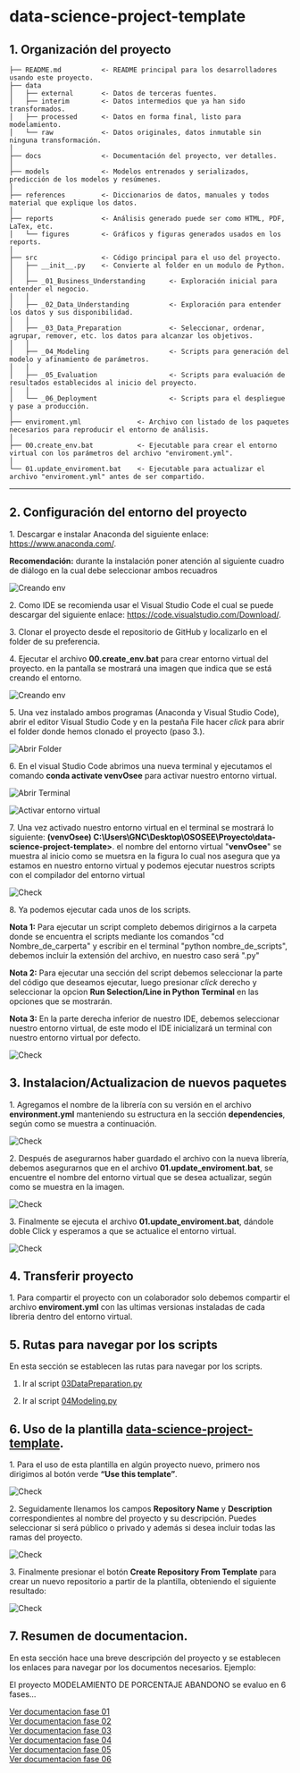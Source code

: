 data-science-project-template
==============================

 <h2>1. Organización del proyecto </h2>

    ├── README.md          <- README principal para los desarrolladores usando este proyecto.
    ├── data
    │   ├── external       <- Datos de terceras fuentes.
    │   ├── interim        <- Datos intermedios que ya han sido transformados.
    │   ├── processed      <- Datos en forma final, listo para modelamiento.
    │   └── raw            <- Datos originales, datos inmutable sin ninguna transformación.
    │
    ├── docs               <- Documentación del proyecto, ver detalles.
    │
    ├── models             <- Modelos entrenados y serializados, predicción de los modelos y resúmenes.
    │
    ├── references         <- Diccionarios de datos, manuales y todos material que explique los datos.
    │
    ├── reports            <- Análisis generado puede ser como HTML, PDF, LaTex, etc.
    │   └── figures        <- Gráficos y figuras generados usados en los reports.
    │
    ├── src                <- Código principal para el uso del proyecto.
    │   ├── __init__.py    <- Convierte al folder en un modulo de Python.
    │   │
    │   ├── _01_Business_Understanding      <- Exploración inicial para entender el negocio.
    │   │
    │   ├── _02_Data_Understanding          <- Exploración para entender los datos y sus disponibilidad.
    │   │
    │   ├── _03_Data_Preparation            <- Seleccionar, ordenar, agrupar, remover, etc. los datos para alcanzar los objetivos.
    │   │
    │   ├── _04_Modeling                    <- Scripts para generación del modelo y afinamiento de parámetros.
    │   │
    │   ├── _05_Evaluation                  <- Scripts para evaluación de resultados establecidos al inicio del proyecto.
    │   │
    │   └── _06_Deployment                  <- Scripts para el despliegue y pase a producción.
    │   
    ├── enviroment.yml              <- Archivo con listado de los paquetes necesarios para reproducir el entorno de análisis.
    │
    ├── 00.create_env.bat           <- Ejecutable para crear el entorno virtual con los parámetros del archivo "enviroment.yml".
    │
    └── 01.update_enviroment.bat    <- Ejecutable para actualizar el archivo "enviroment.yml" antes de ser compartido.

--------
<h2>2. Configuración del entorno del proyecto</h2>

<p>1. Descargar e instalar Anaconda del siguiente enlace: <a target="_blank" href="https://www.anaconda.com">https://www.anaconda.com/</a>.</p>

<p><b>Recomendación:</b> durante la instalación poner atención al siguiente cuadro de diálogo en la cual debe seleccionar ambos recuadros</p>

![Creando env](references/imagenes/InstallConda.PNG)

<p>2. Como IDE se recomienda usar el Visual Studio Code el cual se puede descargar del siguiente enlace: <a target="_blank" href="https://code.visualstudio.com/Download">https://code.visualstudio.com/Download/</a>.</p>

<p>3. Clonar el proyecto desde el repositorio de GitHub y localizarlo en el folder de su preferencia.</p>

<p>4. Ejecutar el archivo <b>00.create_env.bat</b> para crear entorno virtual del proyecto. en la pantalla se mostrará una imagen que indica que se está creando el entorno.</p>

![Creando env](references/imagenes/creando2.PNG)

<p>5. Una vez instalado ambos programas (Anaconda y Visual Studio Code), abrir el editor Visual Studio Code y en la pestaña File hacer <i>click</i> para abrir el folder donde hemos clonado el proyecto (paso 3.).</p>

![Abrir Folder](references/imagenes/OpenFolder.PNG)

<p>6. En el visual Studio Code abrimos una nueva terminal y ejecutamos el comando <b>conda activate venvOsee</b> para activar nuestro entorno virtual.</p>

![Abrir Terminal](references/imagenes/OpenTerminal.PNG)

![Activar entorno virtual](references/imagenes/activateEnv.PNG)

<p>7. Una vez activado nuestro entorno virtual en el terminal se mostrará lo siguiente: <b>(venvOsee) C:\Users\GNC\Desktop\OSOSEE\Proyecto\data-science-project-template></b>. el nombre del entorno virtual "<b>venvOsee</b>" se muestra al inicio como se muetsra en la figura lo cual nos asegura que ya estamos en nuestro entorno virtual y podemos ejecutar nuestros scripts con el compilador del entorno virtual</p>

![Check](references/imagenes/checkEnv.PNG)

<p>8. Ya podemos ejecutar cada unos de los scripts.</p>


<p><b>Nota 1:</b> Para ejecutar un script completo debemos dirigirnos a la carpeta donde se encuentra el scripts mediante los comandos "cd Nombre_de_carperta" y escribir en el terminal "python nombre_de_scripts", debemos incluir la extensión del archivo, en nuestro caso será ".py"</p>

<p><b>Nota 2:</b> Para ejecutar una sección del script debemos seleccionar la parte del código que deseamos ejecutar, luego presionar <i>click</i> derecho y seleccionar la opcion <b>Run Selection/Line in Python Terminal</b> en las opciones que se mostrarán.</p>

<p><b>Nota 3:</b> En la parte derecha inferior de nuestro IDE, debemos seleccionar nuestro entorno virtual, de este modo el IDE inicializará un terminal con nuestro entorno virtual por defecto.</p>

![Check](references/imagenes/setdefault.PNG)

<h2>3. Instalacion/Actualizacion de nuevos paquetes</h2>

<p>1. Agregamos el nombre de la librería con su versión en el archivo <b>environment.yml</b> manteniendo su estructura en la sección <b>dependencies</b>, según como se muestra a continuación.</p>

![Check](references/imagenes/YmlFileStructure.png)

<p>2. Después de asegurarnos haber guardado el archivo con la nueva librería, debemos asegurarnos que en el archivo <b>01.update_enviroment.bat</b>, se encuentre el nombre del entorno virtual que se desea actualizar, según como se muestra en la imagen.</p>

![Check](references/imagenes/VenvNameBachFile.png)

<p>3. Finalmente se ejecuta el archivo <b>01.update_enviroment.bat</b>, dándole doble Click y esperamos a que se actualice el entorno virtual.</p>

![Check](references/imagenes/ConsoleOutput.png)

<h2>4. Transferir proyecto</h2>

<p>1. Para compartir el proyecto con un colaborador solo debemos compartir el archivo <b>enviroment.yml</b> con las ultimas versionas instaladas de cada libreria dentro del entorno virtual.</p>

<h2>5. Rutas para navegar por los scripts </h2>

<p>En esta sección se establecen las rutas para navegar por los scripts.</p>

1. Ir al script [03DataPreparation.py](src/_03_Data_Preparation/03DataPreparation.py)

2. Ir al script  [04Modeling.py](src/_04_Modeling/04Modeling.py)


<h2>6. Uso de la plantilla <b><a target="_blank" href="https://github.com/ecandela/data-science-project-template">data-science-project-template</a></b>.</h2>

<p>1. Para el uso de esta plantilla en algún proyecto nuevo, primero nos dirigimos al botón verde <b>“Use this template”</b>.</p>

![Check](references/imagenes/UseThisTemplateButton.png)

<p>2. Seguidamente llenamos los campos <b>Repository Name</b> y <b>Description</b> correspondientes al nombre del proyecto y su descripción. Puedes seleccionar si será público o privado y además si desea incluir todas las ramas del proyecto.</p>

![Check](references/imagenes/FillingTemplate.png)

<p>3. Finalmente presionar el botón <b>Create Repository From Template</b> para crear un nuevo repositorio a partir de la plantilla, obteniendo el siguiente resultado:</p>

![Check](references/imagenes/ResultNewProject.png)

<h2>7. Resumen de documentacion. </h2>

<p>En esta sección hace una breve descripción del proyecto y se establecen los enlaces para navegar por los documentos necesarios. Ejemplo:</p>

<p>El proyecto MODELAMIENTO DE PORCENTAJE ABANDONO se evaluo en 6 fases...</p>

[Ver documentacion fase 01](docs/README01.md) \
[Ver documentacion fase 02](docs/README02.md) \
[Ver documentacion fase 03](docs/README03.md) \
[Ver documentacion fase 04](docs/README04.md) \
[Ver documentacion fase 05](docs/README05.md) \
[Ver documentacion fase 06](docs/README06.md)
